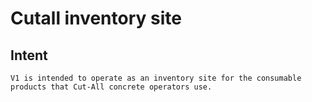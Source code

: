 # Cutall  inventory site

## Intent
    V1 is intended to operate as an inventory site for the consumable products that Cut-All concrete operators use.

